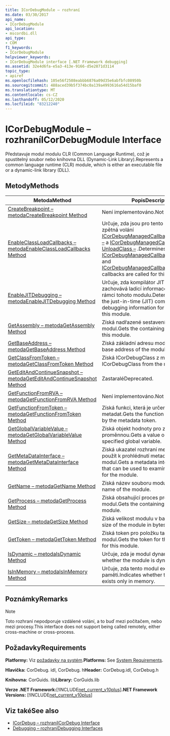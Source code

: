 ```yaml
---
title: ICorDebugModule – rozhraní
ms.date: 03/30/2017
api_name:
- ICorDebugModule
api_location:
- mscordbi.dll
api_type:
- COM
f1_keywords:
- ICorDebugModule
helpviewer_keywords:
- ICorDebugModule interface [.NET Framework debugging]
ms.assetid: 32e4d6fa-e5a3-413e-9166-d5e2871d3114
topic_type:
- apiref
ms.openlocfilehash: 105e56f2508eabbb6876a09d35e6abfbfc08950b
ms.sourcegitcommit: 488aced39b5f374bc0a139a4993616a54d15baf0
ms.translationtype: MT
ms.contentlocale: cs-CZ
ms.lasthandoff: 05/12/2020
ms.locfileid: "83212240"
---
```

# <a name="icordebugmodule-interface"></a><span data-ttu-id="aab39-102">ICorDebugModule – rozhraní</span><span class="sxs-lookup"><span data-stu-id="aab39-102">ICorDebugModule Interface</span></span>

<span data-ttu-id="aab39-103">Představuje modul modulu CLR (Common Language Runtime), což je spustitelný soubor nebo knihovna DLL (Dynamic-Link Library).</span><span class="sxs-lookup"><span data-stu-id="aab39-103">Represents a common language runtime (CLR) module, which is either an executable file or a dynamic-link library (DLL).</span></span>  
  
## <a name="methods"></a><span data-ttu-id="aab39-104">Metody</span><span class="sxs-lookup"><span data-stu-id="aab39-104">Methods</span></span>  
  
|<span data-ttu-id="aab39-105">Metoda</span><span class="sxs-lookup"><span data-stu-id="aab39-105">Method</span></span>|<span data-ttu-id="aab39-106">Popis</span><span class="sxs-lookup"><span data-stu-id="aab39-106">Description</span></span>|  
|------------|-----------------|  
|[<span data-ttu-id="aab39-107">CreateBreakpoint – metoda</span><span class="sxs-lookup"><span data-stu-id="aab39-107">CreateBreakpoint Method</span></span>](icordebugmodule-createbreakpoint-method.md)|<span data-ttu-id="aab39-108">Není implementováno.</span><span class="sxs-lookup"><span data-stu-id="aab39-108">Not implemented.</span></span>|  
|[<span data-ttu-id="aab39-109">EnableClassLoadCallbacks – metoda</span><span class="sxs-lookup"><span data-stu-id="aab39-109">EnableClassLoadCallbacks Method</span></span>](icordebugmodule-enableclassloadcallbacks-method.md)|<span data-ttu-id="aab39-110">Určuje, zda jsou pro tento modul volána zpětná volání [ICorDebugManagedCallback:: LoadClass –](icordebugmanagedcallback-loadclass-method.md) a [ICorDebugManagedCallback:: UnloadClass –](icordebugmanagedcallback-unloadclass-method.md) .</span><span class="sxs-lookup"><span data-stu-id="aab39-110">Determines whether the [ICorDebugManagedCallback::LoadClass](icordebugmanagedcallback-loadclass-method.md) and [ICorDebugManagedCallback::UnloadClass](icordebugmanagedcallback-unloadclass-method.md) callbacks are called for this module.</span></span>|  
|[<span data-ttu-id="aab39-111">EnableJITDebugging – metoda</span><span class="sxs-lookup"><span data-stu-id="aab39-111">EnableJITDebugging Method</span></span>](icordebugmodule-enablejitdebugging-method.md)|<span data-ttu-id="aab39-112">Určuje, zda kompilátor JIT (just-in-time) zachovává ladicí informace pro metody v rámci tohoto modulu.</span><span class="sxs-lookup"><span data-stu-id="aab39-112">Determines whether the just-in-time (JIT) compiler preserves debugging information for methods within this module.</span></span>|  
|[<span data-ttu-id="aab39-113">GetAssembly – metoda</span><span class="sxs-lookup"><span data-stu-id="aab39-113">GetAssembly Method</span></span>](icordebugmodule-getassembly-method.md)|<span data-ttu-id="aab39-114">Získá nadřazené sestavení pro tento modul.</span><span class="sxs-lookup"><span data-stu-id="aab39-114">Gets the containing assembly for this module.</span></span>|  
|[<span data-ttu-id="aab39-115">GetBaseAddress – metoda</span><span class="sxs-lookup"><span data-stu-id="aab39-115">GetBaseAddress Method</span></span>](icordebugmodule-getbaseaddress-method.md)|<span data-ttu-id="aab39-116">Získá základní adresu modulu.</span><span class="sxs-lookup"><span data-stu-id="aab39-116">Gets the base address of the module.</span></span>|  
|[<span data-ttu-id="aab39-117">GetClassFromToken – metoda</span><span class="sxs-lookup"><span data-stu-id="aab39-117">GetClassFromToken Method</span></span>](icordebugmodule-getclassfromtoken-method.md)|<span data-ttu-id="aab39-118">Získá ICorDebugClass z metadat.</span><span class="sxs-lookup"><span data-stu-id="aab39-118">Gets the ICorDebugClass from the metadata.</span></span>|  
|[<span data-ttu-id="aab39-119">GetEditAndContinueSnapshot – metoda</span><span class="sxs-lookup"><span data-stu-id="aab39-119">GetEditAndContinueSnapshot Method</span></span>](icordebugmodule-geteditandcontinuesnapshot-method.md)|<span data-ttu-id="aab39-120">Zastaralé</span><span class="sxs-lookup"><span data-stu-id="aab39-120">Deprecated.</span></span>|  
|[<span data-ttu-id="aab39-121">GetFunctionFromRVA – metoda</span><span class="sxs-lookup"><span data-stu-id="aab39-121">GetFunctionFromRVA Method</span></span>](icordebugmodule-getfunctionfromrva-method.md)|<span data-ttu-id="aab39-122">Není implementováno.</span><span class="sxs-lookup"><span data-stu-id="aab39-122">Not implemented.</span></span>|  
|[<span data-ttu-id="aab39-123">GetFunctionFromToken – metoda</span><span class="sxs-lookup"><span data-stu-id="aab39-123">GetFunctionFromToken Method</span></span>](icordebugmodule-getfunctionfromtoken-method.md)|<span data-ttu-id="aab39-124">Získá funkci, která je určena tokenem metadat.</span><span class="sxs-lookup"><span data-stu-id="aab39-124">Gets the function that is specified by the metadata token.</span></span>|  
|[<span data-ttu-id="aab39-125">GetGlobalVariableValue – metoda</span><span class="sxs-lookup"><span data-stu-id="aab39-125">GetGlobalVariableValue Method</span></span>](icordebugmodule-getglobalvariablevalue-method.md)|<span data-ttu-id="aab39-126">Získá objekt hodnoty pro zadanou globální proměnnou.</span><span class="sxs-lookup"><span data-stu-id="aab39-126">Gets a value object for the specified global variable.</span></span>|  
|[<span data-ttu-id="aab39-127">GetMetaDataInterface – metoda</span><span class="sxs-lookup"><span data-stu-id="aab39-127">GetMetaDataInterface Method</span></span>](icordebugmodule-getmetadatainterface-method.md)|<span data-ttu-id="aab39-128">Získá ukazatel rozhraní metadat, který lze použít k prohlédnutí metadat pro modul.</span><span class="sxs-lookup"><span data-stu-id="aab39-128">Gets a metadata interface pointer that can be used to examine the metadata for the module.</span></span>|  
|[<span data-ttu-id="aab39-129">GetName – metoda</span><span class="sxs-lookup"><span data-stu-id="aab39-129">GetName Method</span></span>](icordebugmodule-getname-method.md)|<span data-ttu-id="aab39-130">Získá název souboru modulu.</span><span class="sxs-lookup"><span data-stu-id="aab39-130">Gets the file name of the module.</span></span>|  
|[<span data-ttu-id="aab39-131">GetProcess – metoda</span><span class="sxs-lookup"><span data-stu-id="aab39-131">GetProcess Method</span></span>](icordebugmodule-getprocess-method.md)|<span data-ttu-id="aab39-132">Získá obsahující proces pro tento modul.</span><span class="sxs-lookup"><span data-stu-id="aab39-132">Gets the containing process for this module.</span></span>|  
|[<span data-ttu-id="aab39-133">GetSize – metoda</span><span class="sxs-lookup"><span data-stu-id="aab39-133">GetSize Method</span></span>](icordebugmodule-getsize-method.md)|<span data-ttu-id="aab39-134">Získá velikost modulu v bajtech.</span><span class="sxs-lookup"><span data-stu-id="aab39-134">Gets the size of the module in bytes.</span></span>|  
|[<span data-ttu-id="aab39-135">GetToken – metoda</span><span class="sxs-lookup"><span data-stu-id="aab39-135">GetToken Method</span></span>](icordebugmodule-gettoken-method.md)|<span data-ttu-id="aab39-136">Získá token pro položku tabulky pro tento modul.</span><span class="sxs-lookup"><span data-stu-id="aab39-136">Gets the token for the table entry for this module.</span></span>|  
|[<span data-ttu-id="aab39-137">IsDynamic – metoda</span><span class="sxs-lookup"><span data-stu-id="aab39-137">IsDynamic Method</span></span>](icordebugmodule-isdynamic-method.md)|<span data-ttu-id="aab39-138">Určuje, zda je modul dynamický.</span><span class="sxs-lookup"><span data-stu-id="aab39-138">Indicates whether the module is dynamic.</span></span>|  
|[<span data-ttu-id="aab39-139">IsInMemory – metoda</span><span class="sxs-lookup"><span data-stu-id="aab39-139">IsInMemory Method</span></span>](icordebugmodule-isinmemory-method.md)|<span data-ttu-id="aab39-140">Určuje, zda tento modul existuje pouze v paměti.</span><span class="sxs-lookup"><span data-stu-id="aab39-140">Indicates whether this module exists only in memory.</span></span>|  
  
## <a name="remarks"></a><span data-ttu-id="aab39-141">Poznámky</span><span class="sxs-lookup"><span data-stu-id="aab39-141">Remarks</span></span>  
  
> [!NOTE]
> <span data-ttu-id="aab39-142">Toto rozhraní nepodporuje vzdálené volání, a to buď mezi počítačem, nebo mezi procesy.</span><span class="sxs-lookup"><span data-stu-id="aab39-142">This interface does not support being called remotely, either cross-machine or cross-process.</span></span>  
  
## <a name="requirements"></a><span data-ttu-id="aab39-143">Požadavky</span><span class="sxs-lookup"><span data-stu-id="aab39-143">Requirements</span></span>  
 <span data-ttu-id="aab39-144">**Platformy:** Viz [požadavky na systém](../../get-started/system-requirements.md).</span><span class="sxs-lookup"><span data-stu-id="aab39-144">**Platforms:** See [System Requirements](../../get-started/system-requirements.md).</span></span>  
  
 <span data-ttu-id="aab39-145">**Hlavička:** CorDebug. idl, CorDebug. h</span><span class="sxs-lookup"><span data-stu-id="aab39-145">**Header:** CorDebug.idl, CorDebug.h</span></span>  
  
 <span data-ttu-id="aab39-146">**Knihovna:** CorGuids. lib</span><span class="sxs-lookup"><span data-stu-id="aab39-146">**Library:** CorGuids.lib</span></span>  
  
 <span data-ttu-id="aab39-147">**Verze .NET Framework:**[!INCLUDE[net_current_v10plus](../../../../includes/net-current-v10plus-md.md)]</span><span class="sxs-lookup"><span data-stu-id="aab39-147">**.NET Framework Versions:** [!INCLUDE[net_current_v10plus](../../../../includes/net-current-v10plus-md.md)]</span></span>  
  
## <a name="see-also"></a><span data-ttu-id="aab39-148">Viz také</span><span class="sxs-lookup"><span data-stu-id="aab39-148">See also</span></span>

- [<span data-ttu-id="aab39-149">ICorDebug – rozhraní</span><span class="sxs-lookup"><span data-stu-id="aab39-149">ICorDebug Interface</span></span>](icordebug-interface.md)
- [<span data-ttu-id="aab39-150">Debugging – rozhraní</span><span class="sxs-lookup"><span data-stu-id="aab39-150">Debugging Interfaces</span></span>](debugging-interfaces.md)
